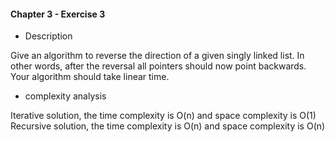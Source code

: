 #### Chapter 3 - Exercise 3
* Description

Give an algorithm to reverse the direction of a given singly linked list. In
other words, after the reversal all pointers should now point backwards. Your
algorithm should take linear time.

* complexity analysis

Iterative solution, the time complexity is O(n) and space complexity is O(1)
Recursive solution, the time complexity is O(n) and space complexity is O(n)

